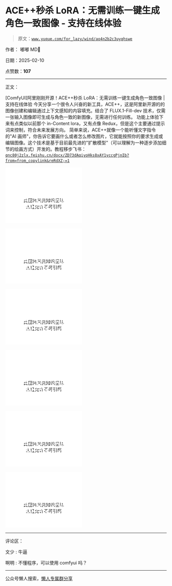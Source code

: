# ACE++秒杀 LoRA：无需训练一键生成角色一致图像 - 支持在线体验

> 原文：[`www.yuque.com/for_lazy/wind/ao4n2b2c3uyqhswe`](https://www.yuque.com/for_lazy/wind/ao4n2b2c3uyqhswe)

作者： 嘟嘟 MD🔫

日期：2025-02-10

点赞数：**107**

* * *

正文：

[ComfyUI]阿里刚刚开源！ACE++秒杀 LoRA：无需训练一键生成角色一致图像 | 支持在线体验 今天分享一个很令人兴奋的新工具，ACE++，这是阿里新开源的的图像创建和编辑通过上下文感知的内容填充。结合了 FLUX.1-Fill-dev 技术，仅需一张输入图像即可生成与角色一致的新图像，无需进行任何训练。​ ​ 功能上体验下来有点类似以前那个 in-Content lora，又有点像 Redux，但是这个主要通过提示词来控制，符合未来发展方向。​ ​ 简单来说，ACE++就像一个能听懂文字指令的"AI 画师"，你告诉它要画什么或者怎么修改图片，它就能按照你的要求生成或编辑图像。这个技术是基于目前最先进的"扩散模型"（可以理解为一种逐步添加细节的绘画方式）开发的。​ ​ 教程移步飞书： [`qnc80j2zlx.feishu.cn/docx/ZD73dAqiyoHks8xAY1yccgPjnIb?from=from_copylink&reRdXZ;=1`](https://qnc80j2zlx.feishu.cn/docx/ZD73dAqiyoHks8xAY1yccgPjnIb?from=from_copylink&reRdXZ;=1)

![](img/5490128cc004eb50809821ca6e9a5e45.png "None")

![](img/bbbb2cdb5ac0eba1dd1214842f7fef5d.png "None")

![](img/3d724a4817625f7afc826c5635a1743c.png "None")

![](img/ca67a2fd06da43b313f0b22a0f9b6efa.png "None")

![](img/5113a251d468624f28c8e3b0f61e86b4.png "None")

![](img/af346070a381d56d49ece807730c3bb3.png "None")

* * *

评论区：

文少 : 牛逼

啊明 : 不懂程序，可以使用 comfyui 吗？

* * *

公众号懒人搜索，[懒人专属群分享](https://lazybook.fun/#/blog/group)